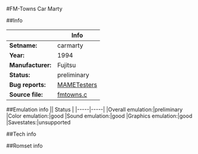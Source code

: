 #FM-Towns Car Marty

##Info

||Info|
|-----|-----|
|**Setname:**|carmarty
|**Year:**|1994
|**Manufacturer:**|Fujitsu
|**Status:**|preliminary
|**Bug reports:**|[MAMETesters](http://mametesters.org/view_all_set.php?type=1&temporary=y&search=fmtowns.c)
|**Source file:**|[fmtowns.c](https://github.com/mamedev/mame/blob/master/src/mess/drivers/fmtowns.c)

##Emulation info
|| Status |
|-----|-----|
|Overall emulation:|preliminary
|Color emulation:|good
|Sound emulation:|good
|Graphics emulation:|good
|Savestates:|unsupported

##Tech info

##Romset info

<!--- START OF EDITED COMMENT DO NOT TOUCH TEXT ABOVE-->
